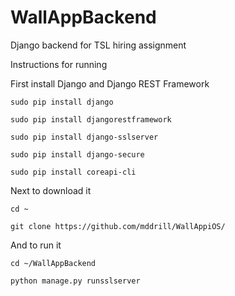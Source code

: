 # WallAppBackend
Django backend for TSL hiring assignment

Instructions for running

First install Django and Django REST Framework

`sudo pip install django`

`sudo pip install djangorestframework`

`sudo pip install django-sslserver`

`sudo pip install django-secure`

`sudo pip install coreapi-cli`

Next to download it

`cd ~`

`git clone https://github.com/mddrill/WallAppiOS/`

And to run it

`cd ~/WallAppBackend`

`python manage.py runsslserver`
